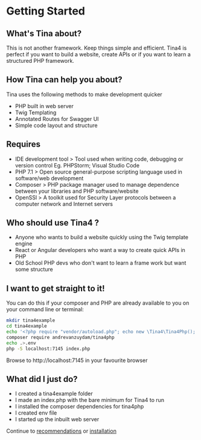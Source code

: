 # Getting Started
## What's Tina about?

This is not another framework. Keep things simple and efficient. Tina4 is perfect if you want to build a website, create APIs or if you want to learn a structured PHP framework.

## How Tina can help you about?

Tina uses the following methods to make development quicker

* PHP built in web server
* Twig Templating
* Annotated Routes for Swagger UI
* Simple code layout and structure

## Requires
* IDE development tool > Tool used when writing code, debugging or version control Eg. PHPStorm; Visual Studio Code
* PHP 7.1 >  Open source general-purpose scripting language used in software/web development
* Composer > PHP package manager used to manage dependence between your libraries and PHP software/website 
* OpenSSl > A toolkit used for Security Layer protocols between a computer network and Internet servers

## Who should use Tina4 ?

* Anyone who wants to build a website quickly using the Twig template engine
* React or Angular developers who want a way to create quick APIs in PHP
* Old School PHP devs who don't want to learn a frame work but want some structure

## I want to get straight to it!

You can do this if your composer and PHP are already available to you on your command line or terminal:

```sh
mkdir tina4example
cd tina4example
echo '<?php require "vendor/autoload.php"; echo new \Tina4\Tina4Php();' > index.php
composer require andrevanzuydam/tina4php
echo .>.env 
php -S localhost:7145 index.php 

```

Browse to http://localhost:7145 in your favourite browser

## What did I just do?

* I created a tina4example folder
* I made an index.php with the bare minimum for Tina4 to run
* I installed the composer dependencies for tina4php
* I created env file
* I started up the inbuilt web server

Continue to [recommendations](recommendations.md) or [installation](installation.md)